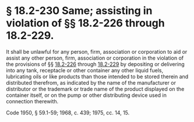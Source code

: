 # § 18.2-230 Same; assisting in violation of §§ 18.2-226 through 18.2-229.

<p>It shall be unlawful for any person, firm, association or corporation to aid or assist any other person, firm, association or corporation in the violation of the provisions of §§ <a href='http://law.lis.virginia.gov/vacode/18.2-226/'>18.2-226</a> through <a href='http://law.lis.virginia.gov/vacode/18.2-229/'>18.2-229</a> by depositing or delivering into any tank, receptacle or other container any other liquid fuels, lubricating oils or like products than those intended to be stored therein and distributed therefrom, as indicated by the name of the manufacturer or distributor or the trademark or trade name of the product displayed on the container itself, or on the pump or other distributing device used in connection therewith.</p><p>Code 1950, § 59.1-59; 1968, c. 439; 1975, cc. 14, 15.</p>